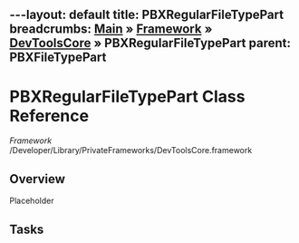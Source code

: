 ---layout: default
title: PBXRegularFileTypePart
breadcrumbs: <a href="/index.html">Main</a> &raquo; <a href="/Frameworks.html">Framework</a> &raquo; <a href="/Frameworks/DevToolsCore.html">DevToolsCore</a> &raquo; PBXRegularFileTypePart
parent: PBXFileTypePart 
---
# PBXRegularFileTypePart Class Reference

*Framework* /Developer/Library/PrivateFrameworks/DevToolsCore.framework

## Overview

Placeholder

## Tasks

